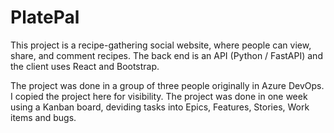 # PlatePal
This project is a recipe-gathering social website, where people can view, share, and comment recipes.
The back end is an API (Python / FastAPI) and the client uses React and Bootstrap.

The project was done in a group of three people originally in Azure DevOps. I copied the project here for visibility.
The project was done in one week using a Kanban board, deviding tasks into Epics, Features, Stories, Work items and bugs.

